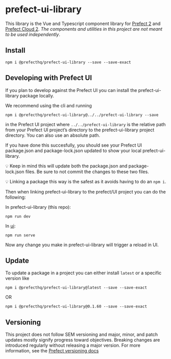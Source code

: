 # prefect-ui-library
This library is the Vue and Typescript component library for [Prefect 2](https://github.com/PrefectHQ/prefect) and [Prefect Cloud 2](https://www.prefect.io/cloud/). _The components and utilities in this project are not meant to be used independently_. 

## Install
```
npm i @prefecthq/prefect-ui-library --save --save-exact
```

## Developing with Prefect UI

If you plan to develop against the Prefect UI you can install the prefect-ui-library package locally.

We recommend using the cli and running

`npm i @prefecthq/prefect-ui-library@../../prefect-ui-library --save`

in the Prefect UI project where `../../prefect-ui-library` is the relative path from your Prefect UI project’s directory to the prefect-ui-library project directory. You can also use an absolute path. 

If you have done this succesfully, you should see your Prefect UI package.json and package-lock.json updated to show your local prefect-ui-library. 

<aside>
💡 Keep in mind this will update both the package.json and package-lock.json files. Be sure to not commit the changes to these two files.

💡 Linking a package this way is the safest as it avoids having to do an `npm i`.

</aside>

Then when linking prefect-ui-library to the prefect/UI project you can do the following:

In prefect-ui-library (this repo):

`npm run dev`

In [ui](https://github.com/PrefectHQ/prefect/tree/main/ui):

`npm run serve`

Now any change you make in prefect-ui-library will trigger a reload in UI. 

## Update
To update a package in a project you can either install `latest` or a specific version like

```
npm i @prefecthq/prefect-ui-library@latest --save --save-exact
```
OR
```
npm i @prefecthq/prefect-ui-library@0.1.60 --save --save-exact
```

## Versioning
This project does not follow SEM versioning and major, minor, and patch updates mostly signify progress toward objectives. Breaking changes are introduced regularly without releasing a major version. For more information, see the [Prefect versioning docs](https://docs.prefect.io/contributing/versioning/)

